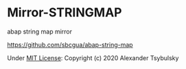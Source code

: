 # Mirror-STRINGMAP

abap string map mirror

https://github.com/sbcgua/abap-string-map

Under [MIT License](https://github.com/sbcgua/abap-string-map/blob/master/LICENSE): Copyright (c) 2020 Alexander Tsybulsky
